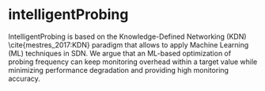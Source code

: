 # intelligentProbing
IntelligentProbing is based on the Knowledge-Defined Networking (KDN) \cite{mestres_2017:KDN} paradigm that allows to apply Machine Learning (ML) techniques in SDN. We argue that an ML-based optimization of probing frequency can keep monitoring overhead within a target value while minimizing performance degradation and providing high monitoring accuracy.
